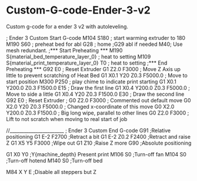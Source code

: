 # Custom-G-code-Ender-3-v2
Custom g-code for a ender 3 v2 with autoleveling. 

; Ender 3 Custom Start G-code
M104 S180 ; start warming extruder to 180
M190 S60 ; preheat bed for abl
G28 ; home
;G29  abl if needed
M40; Use mesh redundant.
;*** Start Preheating ***
M190 S{material_bed_temperature_layer_0} ; heat to setting
M109 S{material_print_temperature_layer_0} ﻿T0 ; heat to setting
;*** End Preheating ***
G92 E0 ; Reset Extruder
G1 Z2.0 F3000 ; Move Z Axis up little to prevent scratching of Heat Bed
G1 X0.1 Y20 Z0.3 F5000.0 ; Move to start position
M300 P250 ; play chime to indicate print starting
G1 X0.1 Y200.0 Z0.3 F1500.0 E15 ; Draw the first line
G1 X0.4 Y200.0 Z0.3 F5000.0 ; Move to side a little
G1 X0.4 Y20 Z0.3 F1500.0 E30 ; Draw the second line
G92 E0 ; Reset Extruder
; G0 Z2.0 F3000 ; Commented out default move
G0 X2.0 Y20 Z0.3 F5000.0 ; Changed x-coordinate of this move
G0 X2.0 Y200.0 Z0.3 F1500.0 ; Big long wipe, parallel to other lines
G0 Z2.0 F3000 ; Lift to not scratch when moving to real start of job



//_______________________
; Ender 3 Custom End G-code
G91 ;Relative positioning
G1 E-2 F2700 ;Retract a bit
G1 E-2 Z0.2 F2400 ;Retract and raise Z
G1 X5 Y5 F3000 ;Wipe out
G1 Z10 ;Raise Z more
G90 ;Absolute positioning

G1 X0 Y0 ;Y{machine_depth} Present print
M106 S0 ;Turn-off fan
M104 S0 ;Turn-off hotend
M140 S0 ;Turn-off bed

M84 X Y E ;Disable all steppers but Z
